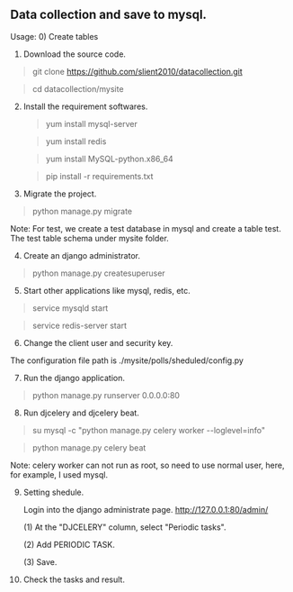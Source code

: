 ## Data collection and save to mysql.

Usage:
0) Create tables
   

1) Download the source code.
  > git clone https://github.com/slient2010/datacollection.git
  
  >  cd datacollection/mysite

2) Install the requirement softwares.
   > yum install mysql-server
  
   > yum install redis
   
   > yum install MySQL-python.x86_64
  
   > pip install -r requirements.txt

3) Migrate the project.
  > python manage.py migrate

  Note: For test, we create a test database in mysql and create a table test. The test table schema under mysite folder.

4) Create an django administrator.
  > python manage.py createsuperuser

5) Start other applications like mysql, redis, etc.
  > service mysqld start
  
  > service redis-server start

6) Change the client user and security key.

  The configuration file path is ./mysite/polls/sheduled/config.py

7) Run the django application.
  > python manage.py runserver 0.0.0.0:80

8) Run djcelery and djcelery beat.
  > su mysql -c "python manage.py celery worker --loglevel=info"
  
  > python manage.py celery beat

  Note: celery worker can not run as root, so need to use normal user, here, for example, I used mysql.

9) Setting shedule.

   Login into the django administrate page. 
   http://127.0.0.1:80/admin/

   (1) At the "DJCELERY" column, select "Periodic tasks".

   (2) Add PERIODIC TASK.
   
   (3) Save.

10) Check the tasks and result.
